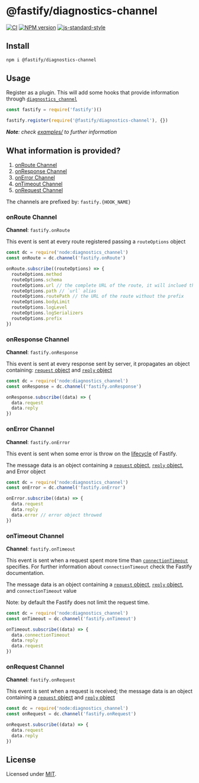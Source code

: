 # @fastify/diagnostics-channel

[![CI](https://github.com/fastify/fastify-diagnostics-channel/actions/workflows/ci.yml/badge.svg?branch=master)](https://github.com/fastify/fastify-diagnostics-channel/actions/workflows/ci.yml)
[![NPM version](https://img.shields.io/npm/v/@fastify/diagnostics-channel.svg?style=flat)](https://www.npmjs.com/package/@fastify/diagnostics-channel)
[![js-standard-style](https://img.shields.io/badge/code%20style-standard-brightgreen.svg?style=flat)](https://standardjs.com/)

## Install
```sh
npm i @fastify/diagnostics-channel
```

## Usage

Register as a plugin. This will add some hooks that provide information through [`diagnostics_channel`](https://nodejs.org/api/diagnostics_channel.html)

```js
const fastify = require('fastify')()

fastify.register(require('@fastify/diagnostics-channel'), {})
```

_**Note**: check [examples/](./examples/index.js) to further information_

## What information is provided?

1. [onRoute Channel](#onroute-channel)
2. [onResponse Channel](#onresponse-channel)
3. [onError Channel](#onerror-channel)
4. [onTimeout Channel](#ontimeout-channel)
4. [onRequest Channel](#onrequest-channel)

The channels are prefixed by: `fastify.{HOOK_NAME}`

### onRoute Channel

**Channel**: `fastify.onRoute`

This event is sent at every route registered passing a `routeOptions` object

```js
const dc = require('node:diagnostics_channel')
const onRoute = dc.channel('fastify.onRoute')

onRoute.subscribe((routeOptions) => {
  routeOptions.method
  routeOptions.schema
  routeOptions.url // the complete URL of the route, it will inclued the prefix if any
  routeOptions.path // `url` alias
  routeOptions.routePath // the URL of the route without the prefix
  routeOptions.bodyLimit
  routeOptions.logLevel
  routeOptions.logSerializers
  routeOptions.prefix
})
```

### onResponse Channel

**Channel**: `fastify.onResponse`

This event is sent at every response sent by server, it propagates an object containing: [`request` object](https://fastify.dev/docs/latest/Reference/Request) and [`reply` object](https://fastify.dev/docs/latest/Reference/Reply)

```js
const dc = require('node:diagnostics_channel')
const onResponse = dc.channel('fastify.onResponse')

onResponse.subscribe((data) => {
  data.request
  data.reply
})
```

### onError Channel

**Channel**: `fastify.onError`

This event is sent when some error is throw on the [lifecycle](https://fastify.dev/docs/latest/Reference/Lifecycle/) of Fastify.

The message data is an object containing a [`request` object](https://fastify.dev/docs/latest/Reference/Request), [`reply` object](https://fastify.dev/docs/latest/Reference/Reply), and Error object

```js
const dc = require('node:diagnostics_channel')
const onError = dc.channel('fastify.onError')

onError.subscribe((data) => {
  data.request
  data.reply
  data.error // error object throwed
})
```

### onTimeout Channel

**Channel**: `fastify.onTimeout`

This event is sent when a request spent more time than [`connectionTimeout`](https://fastify.dev/docs/latest/Reference/Server/#connectiontimeout) specifies. For further information about `connectionTimeout` check the Fastify documentation.

The message data is an object containing a [`request` object](https://fastify.dev/docs/latest/Reference/Request), [`reply` object](https://fastify.dev/docs/latest/Reference/Reply), and `connectionTimeout` value

Note: by default the Fastify does not limit the request time.

```js
const dc = require('node:diagnostics_channel')
const onTimeout = dc.channel('fastify.onTimeout')

onTimeout.subscribe((data) => {
  data.connectionTimeout
  data.reply
  data.request
})
```

### onRequest Channel

**Channel**: `fastify.onRequest`

This event is sent when a request is received; the message data is an object containing a [`request` object](https://fastify.dev/docs/latest/Reference/Request) and [`reply` object](https://fastify.dev/docs/latest/Reference/Reply)

```js
const dc = require('node:diagnostics_channel')
const onRequest = dc.channel('fastify.onRequest')

onRequest.subscribe((data) => {
  data.request
  data.reply
})
```

## License

Licensed under [MIT](./LICENSE).
